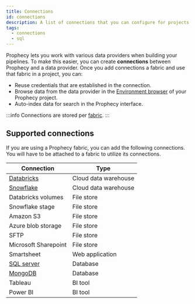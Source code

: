 ```yaml
---
title: Connections
id: connections
description: A list of connections that you can configure for projects
tags:
  - connections
  - sql
---
```


Prophecy lets you work with various data providers when building your pipelines. To make this easier, you can create **connections** between Prophecy and a data provider. Once you add connections a fabric and use that fabric in a project, you can:

- Reuse credentials that are established in the connection.
- Browse data from the data provider in the [Environment browser](docs/getting-started/concepts/project.md#project-editor) of your Prophecy project.
- Auto-index data for search in the Prophecy interface.

:::info
Connections are stored per [fabric](docs/getting-started/concepts/fabrics.md).
:::

## Supported connections

If you are using a Prophecy fabric, you can add the following connections. You will have to be attached to a fabric to utilize its connections.

| Connection                 | Type                 |
| -------------------------- | -------------------- |
| [Databricks](./databricks) | Cloud data warehouse |
| [Snowflake](./snowflake)   | Cloud data warehouse |
| Databricks volumes         | File store           |
| Snowflake stage            | File store           |
| Amazon S3                  | File store           |
| Azure blob storage         | File store           |
| SFTP                       | File store           |
| Microsoft Sharepoint       | File store           |
| Smartsheet                 | Web application      |
| [SQL server](./mssql)      | Database             |
| [MongoDB](./mongodb)       | Database             |
| Tableau                    | BI tool              |
| Power BI                   | BI tool              |
